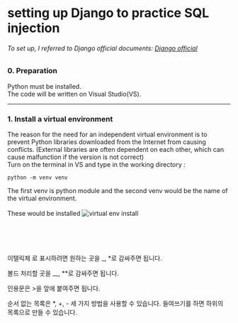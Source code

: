 # setting up Django to practice SQL injection
###### To set up, I referred to Django official documents: [Django official](https://www.djangoproject.com/)

### 0. Preparation
Python must be installed.  
The code will be written on Visual Studio(VS).

-----------

### 1. Install a virtual environment
The reason for the need for an independent virtual environment is to prevent Python libraries downloaded from the Internet from causing conflicts. (External libraries are often dependent on each other, which can cause malfunction if the version is not correct)  
Turn on the terminal in VS and type in the working directory :

    python -m venv venv

The first venv is python module and the second venv would be the name of the virtual environment.  
</br>
These would be installed
![virtual env install](https://user-images.githubusercontent.com/63287638/120278132-dc10e880-c2ef-11eb-9467-dbf6cd484398.PNG)



</br></br></br></br>
이탤릭체 로 표시하려면 원하는 곳을 _, *로 감싸주면 됩니다.

볼드 처리할 곳을 __, **로 감싸주면 됩니다.

인용문은 >을 앞에 붙여주면 됩니다.

순서 없는 목록은 *, +, - 세 가지 방법을 사용할 수 있습니다. 들여쓰기를 하면 하위의 목록으로 만들 수 있습니다.